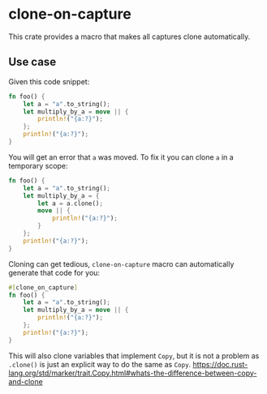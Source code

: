 # clone-on-capture

This crate provides a macro that makes all captures clone automatically.

## Use case

Given this code snippet:

```rust
fn foo() {
    let a = "a".to_string();
    let multiply_by_a = move || {
        println!("{a:?}");
    };
    println!("{a:?}");
}
```

You will get an error that `a` was moved.
To fix it you can clone `a` in a temporary scope:

```rust
fn foo() {
    let a = "a".to_string();
    let multiply_by_a = {
        let a = a.clone();
        move || {
            println!("{a:?}");
        }
    };
    println!("{a:?}");
}
```

Cloning can get tedious, `clone-on-capture` macro can automatically generate that code for you:

```rust
#[clone_on_capture]
fn foo() {
    let a = "a".to_string();
    let multiply_by_a = move || {
        println!("{a:?}");
    };
    println!("{a:?}");
}
```

This will also clone variables that implement `Copy`, but it is not a problem as `.clone()` is just an explicit way to do the same as `Copy`.
https://doc.rust-lang.org/std/marker/trait.Copy.html#whats-the-difference-between-copy-and-clone
